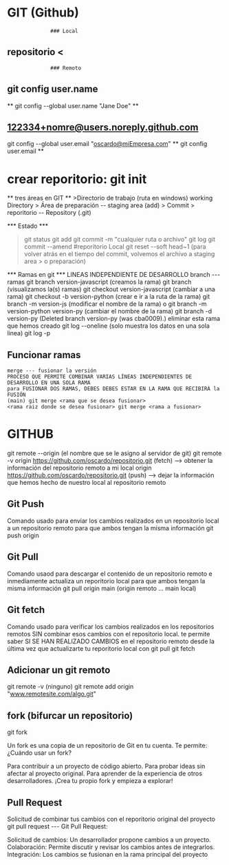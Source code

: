 # GIT (Github)
				  ### Local
## repositorio <
				  ### Remoto
## git config user.name				
** git config --global user.name "Jane Doe" **


## 122334+nomre@users.noreply.github.com
git config --global user.email "oscardo@miEmpresa.com"
** git config user.email **

# crear reporitorio: git init 

** tres áreas en GIT **
	>Directorio de trabajo (ruta en windows) working Directory
	>	Área de preparación --              staging area (add)
	>		Commit 
	>			reporitorio --              Repository (.git)

*** Estado ***
>git status
>	git add <archivo o carpeta>
>		git commit -m "cualquier ruta o archivo"
>			git log 
>		git commit --amend #reporitorio Local
>		git reset --soft head~1 (para volver atrás en el tiempo del commit, volvemos el archivo a staging area >       o preparación)
		
*** Ramas en git ***
	LINEAS INDEPENDIENTE DE DESARROLLO
		branch --- ramas
	git branch version-javascript (creamos la rama)
	git branch (visualizamos la(s) ramas)
	git checkout version-javascript (cambiar a una rama)
	git checkout -b version-python (crear e ir a la ruta de la rama)
		git branch -m version-js (modificar el nombre de la rama)
		o 
		git branch -m version-python version-py (cambiar el nombre de la rama)
	git branch -d version-py (Deleted branch version-py (was cba0009).) eliminar esta rama que hemos creado
	git log --oneline (solo muestra los datos en una sola linea)
	git log -p
## Funcionar ramas ##
	merge --- fusionar la versión
	PROCESO QUE PERMITE COMBINAR VARIAS LÍNEAS INDEPENDIENTES DE DESARROLLO EN UNA SOLA RAMA
	para FUSIONAR DOS RAMAS, DEBES DEBES ESTAR EN LA RAMA QUE RECIBIRÁ la FUSIÓN
	(main) git merge <rama que se desea fusionar> 
	<rama raiz donde se desea fusionar> git merge <rama a fusionar>
	
# GITHUB #
git remote 
	--origin (el nombre que se le asigno al servidor de git)
git remote -v
origin  https://github.com/oscardo/repositorio.git (fetch) --> obtener la información del repositorio remoto a mi local
origin  https://github.com/oscardo/repositorio.git (push)  --> dejar la información que hemos hecho de nuestro local al repositorio remoto

## Git Push ##
Comando usado para enviar los cambios realizados en un repositorio local a un repositorio remoto 
para que ambos tengan la misma información
	git push origin 
	
## Git Pull ##
Comando usaod para descargar el contenido de un repositorio remoto e inmediamente actualiza un reporitorio local 
para que ambos tengan la misma información
	git pull origin main (origin  remoto ... main local)
## Git fetch ##
Comando usado para verificar los cambios realizados en los repositorios remotos SIN combinar esos cambios con el 
repositorio local.
te permite saber SI SE HAN REALIZADO CAMBIOS en el repositorio remoto desde la última vez que actualizarte tu reporitorio local con git pull
	git fetch 

## Adicionar un git remoto ##
git remote -v
(ninguno)
git remote add origin "www.remotesite.com/algo.git"

## fork (bifurcar un repositorio) ##
git fork 

Un fork es una copia de un repositorio de Git en tu cuenta. Te permite:
¿Cuándo usar un fork?

Para contribuir a un proyecto de código abierto.
Para probar ideas sin afectar al proyecto original.
Para aprender de la experiencia de otros desarrolladores.
¡Crea tu propio fork y empieza a explorar!

## Pull Request ##
Solicitud de combinar tus cambios con el reporitorio original del proyecto
git pull request --- 
Git Pull Request:

Solicitud de cambios: Un desarrollador propone cambios a un proyecto.
Colaboración: Permite discutir y revisar los cambios antes de integrarlos.
Integración: Los cambios se fusionan en la rama principal del proyecto

